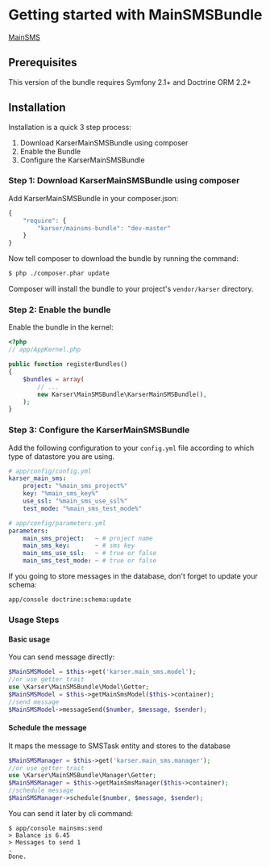 Getting started with MainSMSBundle
=============

[MainSMS](http://mainsms.ru/)

## Prerequisites

This version of the bundle requires Symfony 2.1+ and Doctrine ORM 2.2+

## Installation

Installation is a quick 3 step process:

1. Download KarserMainSMSBundle using composer
2. Enable the Bundle
3. Configure the KarserMainSMSBundle

### Step 1: Download KarserMainSMSBundle using composer

Add KarserMainSMSBundle in your composer.json:

```js
{
    "require": {
        "karser/mainsms-bundle": "dev-master"
    }
}
```

Now tell composer to download the bundle by running the command:

``` bash
$ php ./composer.phar update
```

Composer will install the bundle to your project's `vendor/karser` directory.

### Step 2: Enable the bundle

Enable the bundle in the kernel:

``` php
<?php
// app/AppKernel.php

public function registerBundles()
{
    $bundles = array(
        // ...
        new Karser\MainSMSBundle\KarserMainSMSBundle(),
    );
}
```

### Step 3: Configure the KarserMainSMSBundle

Add the following configuration to your `config.yml` file according to which type
of datastore you are using.

``` yaml
# app/config/config.yml
karser_main_sms:
    project: "%main_sms_project%"
    key: "%main_sms_key%"
    use_ssl: "%main_sms_use_ssl%"
    test_mode: "%main_sms_test_mode%"
```

``` yaml
# app/config/parameters.yml
parameters:
    main_sms_project:   ~ # project name
    main_sms_key:       ~ # sms key
    main_sms_use_ssl:   ~ # true or false
    main_sms_test_mode: ~ # true or false
```
If you going to store messages in the database, don't forget to update your schema:
```
app/console doctrine:schema:update
```

### Usage Steps
#### Basic usage
You can send message directly:
``` php
$MainSMSModel = $this->get('karser.main_sms.model');
//or use getter trait
use \Karser\MainSMSBundle\Model\Getter;
$MainSMSModel = $this->getMainSmsModel($this->container);
//send message
$MainSMSModel->messageSend($number, $message, $sender);
```
#### Schedule the message
It maps the message to SMSTask entity and stores to the database
``` php
$MainSMSManager = $this->get('karser.main_sms.manager');
//or use getter trait
use \Karser\MainSMSBundle\Manager\Getter;
$MainSMSManager = $this->getMainSmsManager($this->container);
//schedule message
$MainSMSManager->schedule($number, $message, $sender);
```
You can send it later by cli command:
```
$ app/console mainsms:send
> Balance is 6.45
> Messages to send 1
.
Done.
```
